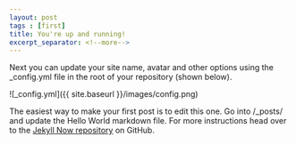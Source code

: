 ```yaml
---
layout: post
tags : [first]
title: You're up and running!
excerpt_separator: <!--more-->
---
```


Next you can update your site name, avatar and other options using the _config.yml file in the root of your repository (shown below).
<!--more-->

![_config.yml]({{ site.baseurl }}/images/config.png)

The easiest way to make your first post is to edit this one. Go into /_posts/ and update the Hello World markdown file. For more instructions head over to the [Jekyll Now repository](https://github.com/barryclark/jekyll-now) on GitHub.
